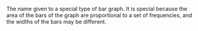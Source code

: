 The name given to a special type of bar graph. It is special because the
area of the bars of the graph are proportional to a set of frequencies,
and the widths of the bars may be different.
